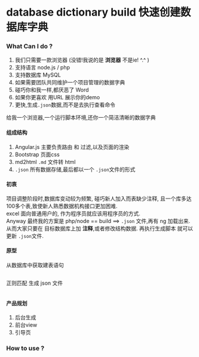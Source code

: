 # database dictionary build 快速创建数据库字典

### What Can I do ?

1. 我们只需要一款浏览器 (没错!我说的是 __浏览器__ 不是ie! ^.^ )
2. 支持语言 node.js / php
3. 支持数据库 MySQL
4. 如果需要团队共同维护一个项目管理的数据字典
5. 碰巧你和我一样,都厌恶了 Word
6. 如果你更喜欢 用URL 展示你的demo
7. 更快,生成`.json`数据,而不是去执行查看命令

给我一个浏览器,一个运行脚本环境,还你一个简洁清晰的数据字典

#### 组成结构

1. Angular.js 主要负责路由 和 过滤,以及页面的渲染
2. Bootstrap 页面css
3. md2html `.md` 文件转 html
4. `.json` 所有数据存储,最后都以一个 `.json`文件的形式


#### 初衷

项目调整阶段时,数据库变动较为频繁, 碰巧新人加入而表缺少注释, 且一个库多达 100多个表,致使新人熟悉数据机构接口更加困难.  
excel 面向普通用户的, 作为程序员就应该用程序员的方式.  
Anyway 最终我的方案是 php/node == build ==> `.json` 文件,再有 ng 加载出来.  
从而大家只要在 目标数据库上加 __注释__,或者修改结构数据. 再执行生成脚本 就可以更新 `.json`文件.  


#### 原型

从数据库中获取建表语句
```

```

正则匹配 生成 json 文件
```

```



#### 产品规划

1. 后台生成
2. 前台view
3. 引导页



### How to use ?
